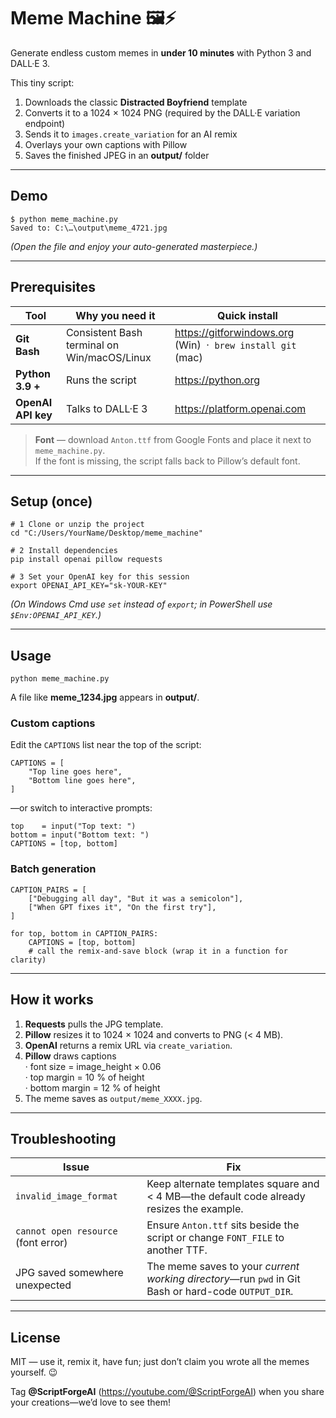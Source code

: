 # Meme Machine 🖼️⚡

Generate endless custom memes in **under 10 minutes** with Python 3 and DALL·E 3.

This tiny script:

1. Downloads the classic **Distracted Boyfriend** template  
2. Converts it to a 1024 × 1024 PNG (required by the DALL·E variation endpoint)  
3. Sends it to `images.create_variation` for an AI remix  
4. Overlays your own captions with Pillow  
5. Saves the finished JPEG in an **output/** folder  

---

## Demo

    $ python meme_machine.py
    Saved to: C:\…\output\meme_4721.jpg

*(Open the file and enjoy your auto-generated masterpiece.)*

---

## Prerequisites

| Tool | Why you need it | Quick install |
|------|-----------------|---------------|
| **Git Bash** | Consistent Bash terminal on Win/macOS/Linux | https://gitforwindows.org (Win)&nbsp;&nbsp;·&nbsp;&nbsp;`brew install git` (mac) |
| **Python 3.9 +** | Runs the script | https://python.org |
| **OpenAI API key** | Talks to DALL·E 3 | https://platform.openai.com |

> **Font** — download `Anton.ttf` from Google Fonts and place it next to `meme_machine.py`.  
> If the font is missing, the script falls back to Pillow’s default font.

---

## Setup (once)

    # 1 Clone or unzip the project
    cd "C:/Users/YourName/Desktop/meme_machine"

    # 2 Install dependencies
    pip install openai pillow requests

    # 3 Set your OpenAI key for this session
    export OPENAI_API_KEY="sk-YOUR-KEY"

*(On Windows Cmd use `set` instead of `export`; in PowerShell use `$Env:OPENAI_API_KEY`.)*

---

## Usage

    python meme_machine.py

A file like **meme_1234.jpg** appears in **output/**.

### Custom captions

Edit the `CAPTIONS` list near the top of the script:

    CAPTIONS = [
        "Top line goes here",
        "Bottom line goes here",
    ]

—or switch to interactive prompts:

    top    = input("Top text: ")
    bottom = input("Bottom text: ")
    CAPTIONS = [top, bottom]

### Batch generation

    CAPTION_PAIRS = [
        ["Debugging all day", "But it was a semicolon"],
        ["When GPT fixes it", "On the first try"],
    ]

    for top, bottom in CAPTION_PAIRS:
        CAPTIONS = [top, bottom]
        # call the remix-and-save block (wrap it in a function for clarity)

---

## How it works

1. **Requests** pulls the JPG template.  
2. **Pillow** resizes it to 1024 × 1024 and converts to PNG (< 4 MB).  
3. **OpenAI** returns a remix URL via `create_variation`.  
4. **Pillow** draws captions  
   · font size = image_height × 0.06  
   · top margin = 10 % of height  
   · bottom margin = 12 % of height  
5. The meme saves as `output/meme_XXXX.jpg`.

---

## Troubleshooting

| Issue | Fix |
|-------|-----|
| `invalid_image_format` | Keep alternate templates square and < 4 MB—the default code already resizes the example. |
| `cannot open resource` (font error) | Ensure `Anton.ttf` sits beside the script or change `FONT_FILE` to another TTF. |
| JPG saved somewhere unexpected | The meme saves to your *current working directory*—run `pwd` in Git Bash or hard-code `OUTPUT_DIR`. |

---

## License

MIT — use it, remix it, have fun; just don’t claim you wrote all the memes yourself. 😉

Tag **@ScriptForgeAI** (https://youtube.com/@ScriptForgeAI) when you share your creations—we’d love to see them!
